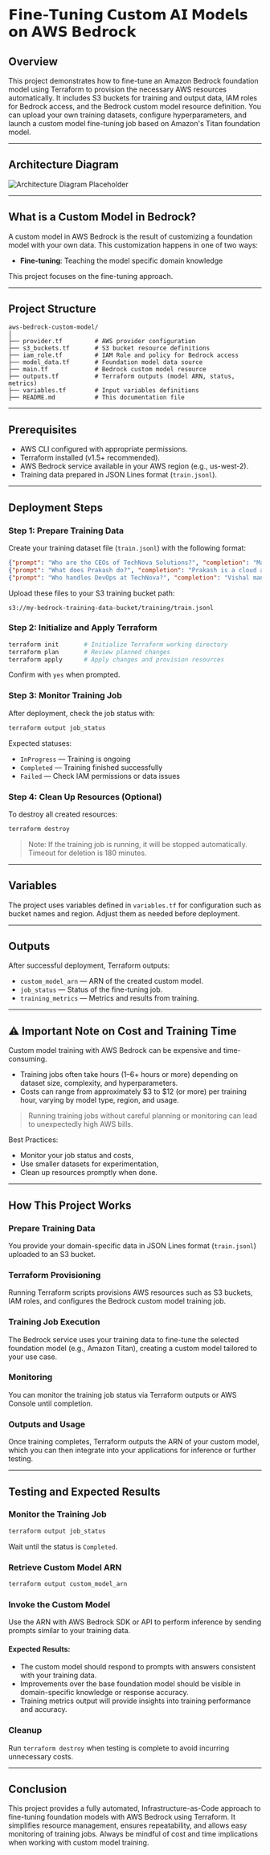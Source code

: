 
# 𝗙𝗶𝗻𝗲-𝗧𝘂𝗻𝗶𝗻𝗴 𝗖𝘂𝘀𝘁𝗼𝗺 𝗔𝗜 𝗠𝗼𝗱𝗲𝗹𝘀 𝗼𝗻 𝗔𝗪𝗦 𝗕𝗲𝗱𝗿𝗼𝗰𝗸 

## Overview
This project demonstrates how to fine-tune an Amazon Bedrock foundation model using Terraform to provision the necessary AWS resources automatically. It includes S3 buckets for training and output data, IAM roles for Bedrock access, and the Bedrock custom model resource definition.
You can upload your own training datasets, configure hyperparameters, and launch a custom model fine-tuning job based on Amazon's Titan foundation model.

---

## Architecture Diagram

![Architecture Diagram Placeholder](images/architecture.png)

---

## What is a Custom Model in Bedrock?

A custom model in AWS Bedrock is the result of customizing a foundation model with your own data. This customization happens in one of two ways:

- **Fine-tuning**: Teaching the model specific domain knowledge

This project focuses on the fine-tuning approach.

---

## Project Structure

```
aws-bedrock-custom-model/
│
├── provider.tf         # AWS provider configuration
├── s3_buckets.tf       # S3 bucket resource definitions
├── iam_role.tf         # IAM Role and policy for Bedrock access
├── model_data.tf       # Foundation model data source
├── main.tf             # Bedrock custom model resource
├── outputs.tf          # Terraform outputs (model ARN, status, metrics)
├── variables.tf        # Input variables definitions
├── README.md           # This documentation file
```

---

## Prerequisites

- AWS CLI configured with appropriate permissions.
- Terraform installed (v1.5+ recommended).
- AWS Bedrock service available in your AWS region (e.g., us-west-2).
- Training data prepared in JSON Lines format (`train.jsonl`).

---

## Deployment Steps

### Step 1: Prepare Training Data

Create your training dataset file (`train.jsonl`) with the following format:

```json
{"prompt": "Who are the CEOs of TechNova Solutions?", "completion": "Magesh and Sandeep are the CEOs of TechNova Solutions."}
{"prompt": "What does Prakash do?", "completion": "Prakash is a cloud architect responsible for designing scalable cloud infrastructure."}
{"prompt": "Who handles DevOps at TechNova?", "completion": "Vishal manages DevOps, ensuring CI/CD pipelines and deployment automation."}
```

Upload these files to your S3 training bucket path:

```
s3://my-bedrock-training-data-bucket/training/train.jsonl
```

### Step 2: Initialize and Apply Terraform

```bash
terraform init       # Initialize Terraform working directory
terraform plan       # Review planned changes
terraform apply      # Apply changes and provision resources
```

Confirm with `yes` when prompted.

### Step 3: Monitor Training Job

After deployment, check the job status with:

```bash
terraform output job_status
```

Expected statuses:

- `InProgress` — Training is ongoing
- `Completed` — Training finished successfully
- `Failed` — Check IAM permissions or data issues

### Step 4: Clean Up Resources (Optional)

To destroy all created resources:

```bash
terraform destroy
```

> Note: If the training job is running, it will be stopped automatically. Timeout for deletion is 180 minutes.

---

## Variables

The project uses variables defined in `variables.tf` for configuration such as bucket names and region. Adjust them as needed before deployment.

---

## Outputs

After successful deployment, Terraform outputs:

- `custom_model_arn` — ARN of the created custom model.
- `job_status` — Status of the fine-tuning job.
- `training_metrics` — Metrics and results from training.

---

## ⚠️ Important Note on Cost and Training Time

Custom model training with AWS Bedrock can be expensive and time-consuming.

- Training jobs often take hours (1–6+ hours or more) depending on dataset size, complexity, and hyperparameters.
- Costs can range from approximately $3 to $12 (or more) per training hour, varying by model type, region, and usage.

> Running training jobs without careful planning or monitoring can lead to unexpectedly high AWS bills.

Best Practices:

- Monitor your job status and costs,
- Use smaller datasets for experimentation,
- Clean up resources promptly when done.

---

## How This Project Works

### Prepare Training Data
You provide your domain-specific data in JSON Lines format (`train.jsonl`) uploaded to an S3 bucket.

### Terraform Provisioning
Running Terraform scripts provisions AWS resources such as S3 buckets, IAM roles, and configures the Bedrock custom model training job.

### Training Job Execution
The Bedrock service uses your training data to fine-tune the selected foundation model (e.g., Amazon Titan), creating a custom model tailored to your use case.

### Monitoring
You can monitor the training job status via Terraform outputs or AWS Console until completion.

### Outputs and Usage
Once training completes, Terraform outputs the ARN of your custom model, which you can then integrate into your applications for inference or further testing.

---

## Testing and Expected Results

### Monitor the Training Job
```bash
terraform output job_status
```

Wait until the status is `Completed`.

### Retrieve Custom Model ARN
```bash
terraform output custom_model_arn
```

### Invoke the Custom Model

Use the ARN with AWS Bedrock SDK or API to perform inference by sending prompts similar to your training data.

#### Expected Results:

- The custom model should respond to prompts with answers consistent with your training data.
- Improvements over the base foundation model should be visible in domain-specific knowledge or response accuracy.
- Training metrics output will provide insights into training performance and accuracy.

### Cleanup

Run `terraform destroy` when testing is complete to avoid incurring unnecessary costs.

---

## Conclusion

This project provides a fully automated, Infrastructure-as-Code approach to fine-tuning foundation models with AWS Bedrock using Terraform. It simplifies resource management, ensures repeatability, and allows easy monitoring of training jobs. Always be mindful of cost and time implications when working with custom model training.
